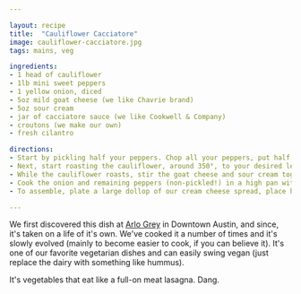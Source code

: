 ```yaml
---

layout: recipe
title:  "Cauliflower Cacciatore"
image: cauliflower-cacciatore.jpg
tags: mains, veg

ingredients:
- 1 head of cauliflower
- 1lb mini sweet peppers
- 1 yellow onion, diced
- 5oz mild goat cheese (we like Chavrie brand)
- 5oz sour cream
- jar of cacciatore sauce (we like Cookwell & Company)
- croutons (we make our own)
- fresh cilantro

directions:
- Start by pickling half your peppers. Chop all your peppers, put half in a jar, cover with vinegar (and whatever you like, sprices, garlic, hot sauce). We're only looking for a quick pickle here, so do this, shake it up, and get back the rest of the recipe.
- Next, start roasting the cauliflower, around 350°, to your desired level of doneness. Keep is firm and you can call it a "cauliflower steak", cook it down hard and it'll eat more like a mash. If you're making your own croutons, add some bread cubes tossed in oil/salt/pepper.
- While the cauliflower roasts, stir the goat cheese and sour cream together (and whatever you like, sprices, garlic, hot sauce). If it's too thick, thin it out with a bit of olive oil.
- Cook the onion and remaining peppers (non-pickled!) in a high pan with some olive oil. When softened, add your jar of cacciatore sauce. Stir and bring to a simmer.
- To assemble, plate a large dollop of our cream cheese spread, place half a cauliflower head on top, cover with a scoop of cacciatore, top with croutons, cilantro, and our pickled peppers.

---
```


We first discovered this dish at [Arlo Grey](https://www.thelinehotel.com/austin/food-drink/) in Downtown Austin, and since, it's taken on a life of it's own. We've cooked it a number of times and it's slowly evolved (mainly to become easier to cook, if you can believe it). It's one of our favorite vegetarian dishes and can easily swing vegan (just replace the dairy with something like hummus).

It's vegetables that eat like a full-on meat lasagna. Dang.